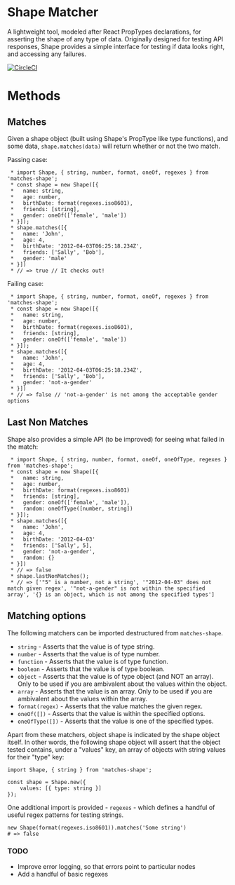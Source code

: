 # Shape Matcher

A lightweight tool, modeled after React PropTypes declarations, for asserting the shape of any type of data. Originally designed for testing API responses, Shape provides a simple interface for testing if data looks right, and accessing any failures.

[![CircleCI](https://circleci.com/gh/sashafklein/shape.svg?style=svg&circle-token=cde994ece9d01489331c05301ebbff918bebcd7c)](https://circleci.com/gh/sashafklein/shape)

# Methods

## Matches

Given a shape object (built using Shape's PropType like type functions), and some data, `shape.matches(data)` will return whether or not the two match.

Passing case:

```
 * import Shape, { string, number, format, oneOf, regexes } from 'matches-shape';
 * const shape = new Shape([{
 *   name: string,
 *   age: number,
 *   birthDate: format(regexes.iso8601),
 *   friends: [string],
 *   gender: oneOf(['female', 'male'])
 * }]);
 * shape.matches([{
 *   name: 'John',
 *   age: 4,
 *   birthDate: '2012-04-03T06:25:18.234Z',
 *   friends: ['Sally', 'Bob'],
 *   gender: 'male'
 * }])
 * // => true // It checks out!
```

Failing case:

```
 * import Shape, { string, number, format, oneOf, regexes } from 'matches-shape';
 * const shape = new Shape([{
 *   name: string,
 *   age: number,
 *   birthDate: format(regexes.iso8601),
 *   friends: [string],
 *   gender: oneOf(['female', 'male'])
 * }]);
 * shape.matches([{
 *   name: 'John',
 *   age: 4,
 *   birthDate: '2012-04-03T06:25:18.234Z',
 *   friends: ['Sally', 'Bob'],
 *   gender: 'not-a-gender'
 * }])
 * // => false // 'not-a-gender' is not among the acceptable gender options
```

## Last Non Matches

Shape also provides a simple API (to be improved) for seeing what failed in the match:

```
 * import Shape, { string, number, format, oneOf, oneOfType, regexes } from 'matches-shape';
 * const shape = new Shape([{
 *   name: string,
 *   age: number,
 *   birthDate: format(regexes.iso8601)
 *   friends: [string],
 *   gender: oneOf(['female', 'male']),
 *   random: oneOfType([number, string])
 * }]);
 * shape.matches([{
 *   name: 'John',
 *   age: 4,
 *   birthDate: '2012-04-03'
 *   friends: ['Sally', 5],
 *   gender: 'not-a-gender',
 *   random: {}
 * }])
 * // => false
 * shape.lastNonMatches();
 * // => ['"5" is a number, not a string', '"2012-04-03" does not match given regex', '"not-a-gender" is not within the specified array', '{} is an object, which is not among the specified types']
```

## Matching options

The following matchers can be imported destructured from `matches-shape`.

- `string` - Asserts that the value is of type string.
- `number` - Asserts that the value is of type number.
- `function` - Asserts that the value is of type function.
- `boolean` - Asserts that the value is of type boolean.
- `object` - Asserts that the value is of type object (and NOT an array). Only to be used if you are ambivalent about the values within the object.
- `array` - Asserts that the value is an array. Only to be used if you are ambivalent about the values within the array.
- `format(regex)` - Asserts that the value matches the given regex.
- `oneOf([])` - Asserts that the value is within the specified options.
- `oneOfType([])` - Asserts that the value is one of the specified types.

Apart from these matchers, object shape is indicated by the shape object itself. In other words, the following shape object will assert that the object tested contains, under a "values" key, an array of objects with string values for their "type" key:

```
import Shape, { string } from 'matches-shape';

const shape = Shape.new({
    values: [{ type: string }]
});
```

One additional import is provided - `regexes` - which defines a handful of useful regex patterns for testing strings.

```
new Shape(format(regexes.iso8601)).matches('Some string')
# => false
```

### TODO

- Improve error logging, so that errors point to particular nodes
- Add a handful of basic regexes